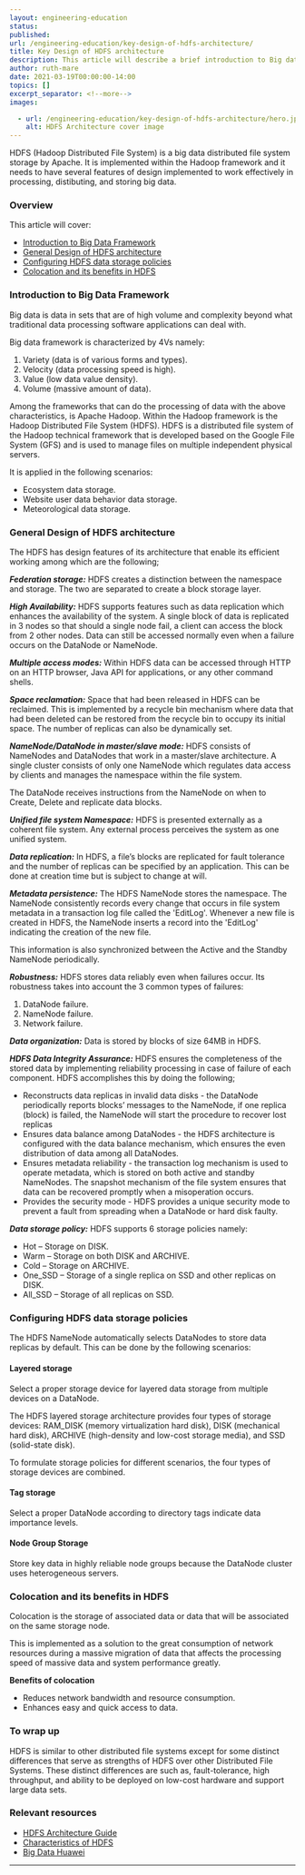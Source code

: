 ```yaml
---
layout: engineering-education
status: 
published: 
url: /engineering-education/key-design-of-hdfs-architecture/
title: Key Design of HDFS architecture
description: This article will describe a brief introduction to Big data Framework, the general Design of HDFS architecture, ways of configuring HDFS Data Storage policies, Colocation and it's benefits in HDFS.
author: ruth-mare
date: 2021-03-19T00:00:00-14:00
topics: []
excerpt_separator: <!--more-->
images:

  - url: /engineering-education/key-design-of-hdfs-architecture/hero.jpg
    alt: HDFS Architecture cover image 
---
```

HDFS (Hadoop Distributed File System) is a big data distributed file system storage by Apache. It is implemented within the Hadoop framework and it needs to have several features of design implemented to work effectively in processing, distibuting, and storing big data.

<!--more-->

### Overview
This article will cover:
- [Introduction to Big Data Framework](#introduction-to-big-data-framework)
- [General Design of HDFS architecture](#general-design-of-hdfs-architecture)
- [Configuring HDFS data storage policies](#configuring-hdfs-data-storage-policies)
- [Colocation and its benefits in HDFS](#colocation-and-its-benefits-in-hdfs)

### Introduction to Big Data Framework
Big data is data in sets that are of high volume and complexity beyond what traditional data processing software applications can deal with.

Big data framework is characterized by 4Vs namely:
1. Variety (data is of various forms and types). 
2. Velocity (data processing speed is high). 
3. Value (low data value density).
4. Volume (massive amount of data).

Among the frameworks that can do the processing of data with the above characteristics, is Apache Hadoop. Within the Hadoop framework is the Hadoop Distributed File System (HDFS).
HDFS is a distributed file system of the Hadoop technical framework that is developed based on the Google File System (GFS) and is used to manage files on multiple independent physical servers.

It is applied in the following scenarios:
-	Ecosystem data storage.
-	Website user data behavior data storage.
-	Meteorological data storage.

### General Design of HDFS architecture
The HDFS has design features of its architecture that enable its efficient working among which are the following;

***Federation storage:*** HDFS creates a distinction between the namespace and storage. The two are separated to create a block storage layer.

***High Availability:*** HDFS supports features such as data replication which enhances the availability of the system. A single block of data is replicated in 3 nodes so that should a single node fail, a client can access the block from 2 other nodes.
Data can still be accessed normally even when a failure occurs on the DataNode or NameNode.

***Multiple access modes:*** Within HDFS data can be accessed through HTTP on an HTTP browser, Java API for applications, or any other command shells.

***Space reclamation:*** Space that had been released in HDFS can be reclaimed.
This is implemented by a recycle bin mechanism where data that had been deleted can be restored from the recycle bin to occupy its initial space. The number of replicas can also be dynamically set.

***NameNode/DataNode in master/slave mode:*** HDFS consists of NameNodes and DataNodes that work in a master/slave architecture. A single cluster consists of only one NameNode which regulates data access by clients and manages the namespace within the file system.

The DataNode receives instructions from the NameNode on when to Create, Delete and replicate data blocks.

***Unified file system Namespace:*** HDFS is presented externally as a coherent file system.
Any external process perceives the system as one unified system.

***Data replication:*** In HDFS, a file’s blocks are replicated for fault tolerance and the number of replicas can be specified by an application. This can be done at creation time but is subject to change at will.

***Metadata persistence:*** The HDFS NameNode stores the namespace. The NameNode consistently records every change that occurs in file system metadata in a transaction log file called the 'EditLog'. Whenever a new file is created in HDFS, the NameNode inserts a record into the 'EditLog' indicating the creation of the new file.

This information is also synchronized between the Active and the Standby NameNode periodically.

***Robustness:*** HDFS stores data reliably even when failures occur. Its robustness takes into account the 3 common types of failures:
1. DataNode failure.
2. NameNode failure. 
3. Network failure.

***Data organization:*** Data is stored by blocks of size 64MB in HDFS.

***HDFS Data Integrity Assurance:*** HDFS ensures the completeness of the stored data by implementing reliability processing in case of failure of each component. HDFS accomplishes this by doing the following;

- Reconstructs data replicas in invalid data disks - the DataNode periodically reports blocks’ messages to the NameNode, if one replica (block) is failed, the NameNode will start the procedure to recover lost replicas
- Ensures data balance among DataNodes - the HDFS architecture is configured with the data balance mechanism, which ensures the even distribution of data among all DataNodes.
- Ensures metadata reliability - the transaction log mechanism is used to operate metadata, which is stored on both active and standby NameNodes. The snapshot mechanism of the file system ensures that data can be recovered promptly when a misoperation occurs.
- Provides the security mode - HDFS provides a unique security mode to prevent a fault from spreading when a DataNode or hard disk faulty.

***Data storage policy:*** HDFS supports 6 storage policies namely:
- Hot – Storage on DISK.
- Warm – Storage on both DISK and ARCHIVE.
- Cold – Storage on ARCHIVE.
- One_SSD – Storage of a single replica on SSD and other replicas on DISK.
- All_SSD – Storage of all replicas on SSD.

### Configuring HDFS data storage policies
The HDFS NameNode automatically selects DataNodes to store data replicas by default. This can be done by the following scenarios:

#### Layered storage
Select a proper storage device for layered data storage from multiple devices on a DataNode.

The HDFS layered storage architecture provides four types of storage devices: RAM_DISK (memory virtualization hard disk), DISK (mechanical hard disk), ARCHIVE (high-density and low-cost storage media), and SSD (solid-state disk).

To formulate storage policies for different scenarios, the four types of storage devices are combined.

#### Tag storage
Select a proper DataNode according to directory tags indicate data importance levels.

#### Node Group Storage
Store key data in highly reliable node groups because the DataNode cluster uses heterogeneous servers.


### Colocation and its benefits in HDFS
Colocation is the storage of associated data or data that will be associated on the same storage node.

This is implemented as a solution to the great consumption of network resources during a massive migration of data that affects the processing speed of massive data and system performance greatly.

**Benefits of colocation**
-	Reduces network bandwidth and resource consumption.
-	Enhances easy and quick access to data.


### To wrap up
HDFS is similar to other distributed file systems except for some distinct differences that serve as strengths of HDFS over other Distributed File Systems. These distinct differences are such as, fault-tolerance, high throughput, and ability to be deployed on low-cost hardware and support large data sets.

### Relevant resources
- [HDFS Architecture Guide](https://hadoop.apache.org/docs/r1.2.1/hdfs_design.html)
- [Characteristics of HDFS](https://www.geeksforgeeks.org/characteristics-of-hdfs/)
- [Big Data Huawei](http://support.huawei.com/learning/Certificate!showCertificate?lang=en&pbiPath=term1000025450&id=Node1000011796)

---